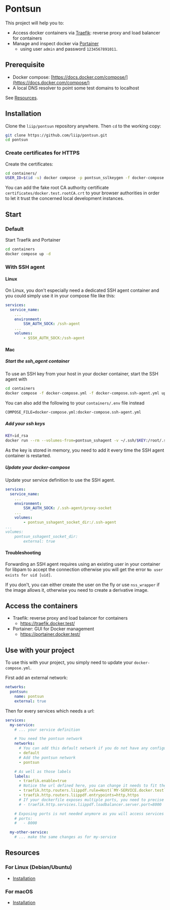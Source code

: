 # Pontsun

This project will help you to:

- Access docker containers via [Traefik](https://traefik.io/): reverse proxy and load balancer for containers
- Manage and inspect docker via [Portainer](https://www.portainer.io/)
  - using user `admin` and password `1234567891011`.

## Prerequisite

- Docker compose: [https://docs.docker.com/compose/](https://docs.docker.com/compose/)
- A local DNS resolver to point some test domains to localhost

See [Resources](#resources).

## Installation

Clone the `liip/pontsun` repository anywhere. Then `cd` to the working copy:

```sh
git clone https://github.com/liip/pontsun.git
cd pontsun
```

### Create certificates for HTTPS

Create the certificates:

```sh
cd containers/
USER_ID=$(id -u) docker compose -p pontsun_sslkeygen -f docker-compose.certificates.yml up
```

You can add the fake root CA authority certificate `certificates/docker.test.rootCA.crt`
to your browser authorities in order to let it trust the concerned local development instances.

## Start

### Default

Start Traefik and Portainer

```sh
cd containers
docker compose up -d
```

### With SSH agent

#### Linux

On Linux, you don't especially need a dedicated SSH agent container
and you could simply use it in your compose file like this:

```yaml
services:
  service_name:
    ...
    environment:
        SSH_AUTH_SOCK: /ssh-agent
    ...
    volumes:
        - $SSH_AUTH_SOCK:/ssh-agent
```

#### Mac

##### Start the ssh_agent container

To use an SSH key from your host in your docker container, start the SSH agent with

```sh
cd containers
docker compose -f docker-compose.yml -f docker-compose.ssh-agent.yml up -d
```

You can also add the following to your `containers/.env` file instead

```
COMPOSE_FILE=docker-compose.yml:docker-compose.ssh-agent.yml
```

##### Add your ssh keys

```sh
KEY=id_rsa
docker run --rm --volumes-from=pontsun_sshagent -v ~/.ssh/$KEY:/root/.ssh/$KEY -it docksal/ssh-agent:latest ssh-add /root/.ssh/$KEY
```

As the key is stored in memory, you need to add it every time the SSH agent container is restarted.

##### Update your docker-compose

Update your service definition to use the SSH agent.

```yaml
services:
  service_name:
    ...
    environment:
        SSH_AUTH_SOCK: /.ssh-agent/proxy-socket
    ...
    volumes:
        - pontsun_sshagent_socket_dir:/.ssh-agent
...
volumes:
    pontsun_sshagent_socket_dir:
        external: true
```

#### Troubleshooting

Forwarding an SSH agent requires using an existing user in your container for libpam to accept the connection
otherwise you will get the error `No user exists for uid [uid]`.

If you don't, you can either create the user on the fly or use `nss_wrapper` if the image allows it,
otherwise you need to create a derivative image.

## Access the containers

- Traefik: reverse proxy and load balancer for containers
  - https://traefik.docker.test/
- Portainer: GUI for Docker management
  - https://portainer.docker.test/

## Use with your project

To use this with your project, you simply need to update your `docker-compose.yml`.

First add an external network:

```yaml
networks:
  pontsun:
    name: pontsun
    external: true
```

Then for every services which needs a url:

```yaml
services:
  my-service:
    # ... your service definition

    # You need the pontsun network
    networks:
      # You can add this default network if you do not have any configured
      - default
      # Add the pontsun network
      - pontsun

    # As well as those labels
    labels:
      - traefik.enable=true
      # Notice the url defined here, you can change it needs to fit the format "*.docker.test"
      - traefik.http.routers.liippdf.rule=Host(`MY-SERVICE.docker.test`)
      - traefik.http.routers.liippdf.entrypoints=http,https
      # If your dockerfile exposes multiple ports, you need to precise which one is to be used
      # - traefik.http.services.liippdf.loadbalancer.server.port=8000

    # Exposing ports is not needed anymore as you will access services by name
    # ports:
    #   - 8000

  my-other-service:
    # ... make the same changes as for my-service
```

## Resources

### For Linux (Debian/Ubuntu)

- [Installation](docs/installation-for-debian.md)

### For macOS

- [Installation](docs/installation-for-mac.md)
